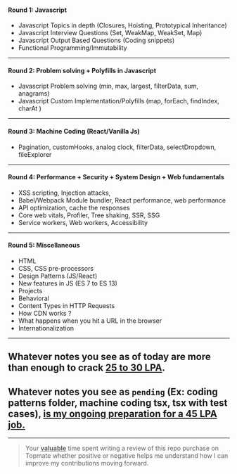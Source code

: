 #### Round 1: Javascript

- Javascript Topics in depth (Closures, Hoisting, Prototypical Inheritance)
- Javascript Interview Questions (Set, WeakMap, WeakSet, Map)
- Javascript Output Based Questions (Coding snippets)
- Functional Programming/Immutability

---

#### Round 2: Problem solving + Polyfills in Javascript

- Javascript Problem solving (min, max, largest, filterData, sum, anagrams)
- Javascript Custom Implementation/Polyfills (map, forEach, findIndex, charAt )

---

#### Round 3: Machine Coding (React/Vanilla Js)

- Pagination, customHooks, analog clock, filterData, selectDropdown, fileExplorer

---

#### Round 4: Performance + Security + System Design + Web fundamentals

- XSS scripting, Injection attacks,
- Babel/Webpack Module bundler, React performance, web performance
- API optimization, cache the responses
- Core web vitals, Profiler, Tree shaking, SSR, SSG
- Service workers, Web workers, Accessibility

---

#### Round 5: Miscellaneous

- HTML
- CSS, CSS pre-processors
- Design Patterns (JS/React)
- New features in JS (ES 7 to ES 13)
- Projects
- Behavioral
- Content Types in HTTP Requests
- How CDN works ?
- What happens when you hit a URL in the browser
- Internationalization


-------

## Whatever notes you see as of today are more than enough to crack <ins>25 to 30 LPA</ins>.

## Whatever notes you see as `pending` (Ex: coding patterns folder, machine coding tsx, tsx with test cases), <ins>is my ongoing preparation for a 45 LPA job.</ins> 

---

> Your <ins>**valuable**</ins> time spent writing a review of this repo purchase on Topmate whether positive or negative helps me understand how I can improve my contributions moving forward.